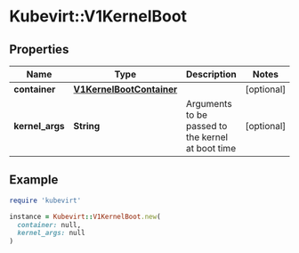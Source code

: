 # Kubevirt::V1KernelBoot

## Properties

| Name | Type | Description | Notes |
| ---- | ---- | ----------- | ----- |
| **container** | [**V1KernelBootContainer**](V1KernelBootContainer.md) |  | [optional] |
| **kernel_args** | **String** | Arguments to be passed to the kernel at boot time | [optional] |

## Example

```ruby
require 'kubevirt'

instance = Kubevirt::V1KernelBoot.new(
  container: null,
  kernel_args: null
)
```

